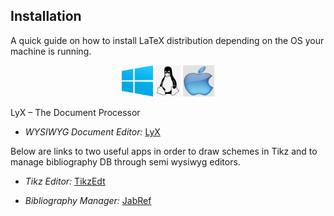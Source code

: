 
## Installation

A quick guide on how to install LaTeX distribution depending on the OS your machine is running.

<center>

[<img src = "imgs/Win.png" alt = "On how to install proTeXt" width="50" height="50">](https://www.tug.org/protext/)
[<img src = "imgs/Linux.png" alt = "On how to install TeX Live" width="40" height="50">](https://www.tug.org/texlive/)
[<img src = "imgs/Mac.png" alt = "On how to install Mac TeX" width="50" height="50">](https://www.tug.org/mactex/)

</center>

LyX – The Document Processor

-   _WYSIWYG Document Editor:_ [LyX](http://www.lyx.org/ "Link to LyX")

Below are links to two useful apps in order to draw schemes in Tikz and to manage bibliography DB through semi wysiwyg editors.

-   _Tikz Editor:_ [TikzEdt](http://www.tikzedt.org/ "Link to TikzEdt")

-   _Bibliography Manager:_ [JabRef](http://www.jabref.org/ "Link to JabRef")
